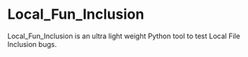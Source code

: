 # Local_Fun_Inclusion
 Local_Fun_Inclusion is an ultra light weight Python tool to test Local File Inclusion bugs.
